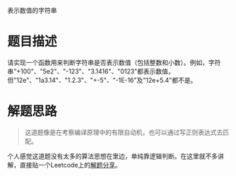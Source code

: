 表示数值的字符串

# 题目描述

请实现一个函数用来判断字符串是否表示数值（包括整数和小数）。例如，字符串"+100"、"5e2"、"-123"、"3.1416"、"0123"都表示数值，但"12e"、"1a3.14"、"1.2.3"、"+-5"、"-1E-16"及"12e+5.4"都不是。

# 解题思路

> 这道题像是在考察编译原理中的有限自动机，也可以通过写正则表达式去匹配。

个人感觉这道题没有太多的算法思想在里边，单纯靠逻辑判断。在这里就不多讲解，直接贴一个Leetcode上的[解题分享](https://leetcode-cn.com/problems/biao-shi-shu-zhi-de-zi-fu-chuan-lcof/solution/onpythonjie-ti-wu-fa-luo-ji-pan-duan-regexdfadeng-/)。